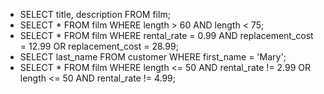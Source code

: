 * SELECT title, description FROM film;
* SELECT * FROM film WHERE length > 60 AND length < 75;
* SELECT * FROM film WHERE rental_rate = 0.99 AND replacement_cost = 12.99 OR replacement_cost = 28.99;
* SELECT last_name FROM customer WHERE first_name = 'Mary';
* SELECT * FROM film WHERE length <= 50 AND rental_rate != 2.99 OR length <= 50 AND rental_rate != 4.99;

